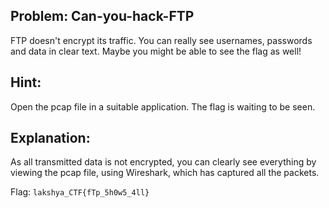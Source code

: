 ## Problem: Can-you-hack-FTP

FTP doesn't encrypt its traffic. You can really see usernames, passwords and data in clear text. Maybe you might be able to see the flag as well! 

## Hint:
Open the pcap file in a suitable application. The flag is waiting to be seen.

## Explanation:
As all transmitted data is not encrypted, you can clearly see everything by viewing the pcap file, using Wireshark, which has captured all the packets.

Flag:  `lakshya_CTF{fTp_5h0w5_4ll}`
